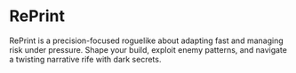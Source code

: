 # RePrint
RePrint is a precision-focused roguelike about adapting fast and managing risk under pressure. Shape your build, exploit enemy patterns, and navigate a twisting narrative rife with dark secrets.
